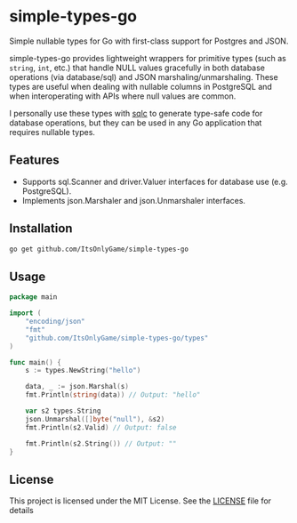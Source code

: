# simple-types-go

Simple nullable types for Go with first-class support for Postgres and JSON.

simple-types-go provides lightweight wrappers for primitive types (such as `string`, `int`, etc.) that handle NULL values gracefully in both database operations (via database/sql) and JSON marshaling/unmarshaling. These types are useful when dealing with nullable columns in PostgreSQL and when interoperating with APIs where null values are common.

I personally use these types with [sqlc](https://sqlc.dev/) to generate type-safe code for database operations, but they can be used in any Go application that requires nullable types.

## Features

- Supports sql.Scanner and driver.Valuer interfaces for database use (e.g. PostgreSQL).
- Implements json.Marshaler and json.Unmarshaler interfaces.

## Installation

```bash
go get github.com/ItsOnlyGame/simple-types-go
```

## Usage

```go
package main

import (
	"encoding/json"
	"fmt"
	"github.com/ItsOnlyGame/simple-types-go/types"
)

func main() {
	s := types.NewString("hello")

	data, _ := json.Marshal(s)
	fmt.Println(string(data)) // Output: "hello"

	var s2 types.String
	json.Unmarshal([]byte("null"), &s2)
	fmt.Println(s2.Valid) // Output: false

	fmt.Println(s2.String()) // Output: ""
}
```

## License

This project is licensed under the MIT License. See the [LICENSE](LICENSE) file for details

